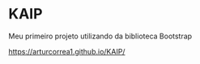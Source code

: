 # KAIP

Meu primeiro projeto utilizando da biblioteca Bootstrap

https://arturcorrea1.github.io/KAIP/
